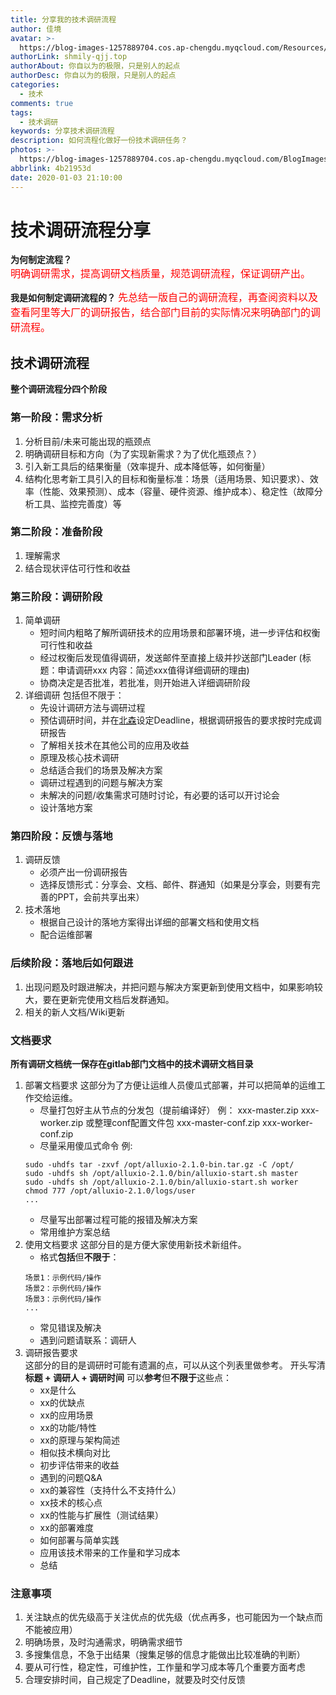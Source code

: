 ```yaml
---
title: 分享我的技术调研流程
author: 佳境
avatar: >-
  https://blog-images-1257889704.cos.ap-chengdu.myqcloud.com/Resources/img/custom/avatar.jpg
authorLink: shmily-qjj.top
authorAbout: 你自以为的极限，只是别人的起点
authorDesc: 你自以为的极限，只是别人的起点
categories:
  - 技术
comments: true
tags:
  - 技术调研
keywords: 分享技术调研流程
description: 如何流程化做好一份技术调研任务？
photos: >-
  https://blog-images-1257889704.cos.ap-chengdu.myqcloud.com/BlogImages/SoftPower/diaoyan-cover.jpg
abbrlink: 4b21953d
date: 2020-01-03 21:10:00
---
```


# 技术调研流程分享
**为何制定流程？**  
<font size="3" color="red">明确调研需求，提高调研文档质量，规范调研流程，保证调研产出。</font>

**我是如何制定调研流程的？** 
<font size="3" color="red">先总结一版自己的调研流程，再查阅资料以及查看阿里等大厂的调研报告，结合部门目前的实际情况来明确部门的调研流程。</font>


## 技术调研流程  
**整个调研流程分四个阶段**
### 第一阶段：需求分析
1. 分析目前/未来可能出现的瓶颈点
2. 明确调研目标和方向（为了实现新需求？为了优化瓶颈点？）
3. 引入新工具后的结果衡量（效率提升、成本降低等，如何衡量）
4. 结构化思考新工具引入的目标和衡量标准：场景（适用场景、知识要求）、效率（性能、效果预测）、成本（容量、硬件资源、维护成本）、稳定性（故障分析工具、监控完善度）等

### 第二阶段：准备阶段
1. 理解需求
2. 结合现状评估可行性和收益

### 第三阶段：调研阶段
1. 简单调研
    + 短时间内粗略了解所调研技术的应用场景和部署环境，进一步评估和权衡可行性和收益
    + 经过权衡后发现值得调研，发送邮件至直接上级并抄送部门Leader (标题：申请调研xxx 内容：简述xxx值得详细调研的理由)
    + 协商决定是否批准，若批准，则开始进入详细调研阶段
2. 详细调研
    包括但不限于：
    + 先设计调研方法与调研过程
    + 预估调研时间，并在[北森](https://www.italent.cn/)设定Deadline，根据调研报告的要求按时完成调研报告
    + 了解相关技术在其他公司的应用及收益
    + 原理及核心技术调研
    + 总结适合我们的场景及解决方案
    + 调研过程遇到的问题与解决方案
    + 未解决的问题/收集需求可随时讨论，有必要的话可以开讨论会
    + 设计落地方案

### 第四阶段：反馈与落地
1. 调研反馈
    + 必须产出一份调研报告
    + 选择反馈形式：分享会、文档、邮件、群通知（如果是分享会，则要有完善的PPT，会前共享出来）
2. 技术落地
    + 根据自己设计的落地方案得出详细的部署文档和使用文档
    + 配合运维部署

### 后续阶段：落地后如何跟进
1. 出现问题及时跟进解决，并把问题与解决方案更新到使用文档中，如果影响较大，要在更新完使用文档后发群通知。
2. 相关的新人文档/Wiki更新

### 文档要求
**所有调研文档统一保存在gitlab部门文档中的技术调研文档目录**
1. 部署文档要求
	这部分为了方便让运维人员傻瓜式部署，并可以把简单的运维工作交给运维。
    + 尽量打包好主从节点的分发包（提前编译好） 例：
        xxx-master.zip  xxx-worker.zip  或整理conf配置文件包 xxx-master-conf.zip  xxx-worker-conf.zip
    + 尽量采用傻瓜式命令 例:
    ```
    sudo -uhdfs tar -zxvf /opt/alluxio-2.1.0-bin.tar.gz -C /opt/
    sudo -uhdfs sh /opt/alluxio-2.1.0/bin/alluxio-start.sh master
    sudo -uhdfs sh /opt/alluxio-2.1.0/bin/alluxio-start.sh worker
    chmod 777 /opt/alluxio-2.1.0/logs/user
    ...
    ```
    + 尽量写出部署过程可能的报错及解决方案
    + 常用维护方案总结
2. 使用文档要求
	这部分目的是方便大家使用新技术新组件。
    + 格式**包括**但**不限于**：
    ```
    场景1：示例代码/操作
    场景2：示例代码/操作
    场景3：示例代码/操作
    ...
    ```
    + 常见错误及解决
    + 遇到问题请联系：调研人
3. 调研报告要求  
	这部分的目的是调研时可能有遗漏的点，可以从这个列表里做参考。
    开头写清 **标题 + 调研人 + 调研时间**
    可以**参考**但**不限于**这些点：
    + xx是什么
    + xx的优缺点
    + xx的应用场景
    + xx的功能/特性
    + xx的原理与架构简述
    + 相似技术横向对比
    + 初步评估带来的收益
    + 遇到的问题Q&A
    + xx的兼容性（支持什么不支持什么）
    + xx技术的核心点
    + xx的性能与扩展性（测试结果）
    + xx的部署难度
    + 如何部署与简单实践
    + 应用该技术带来的工作量和学习成本
    + 总结

### 注意事项
1. 关注缺点的优先级高于关注优点的优先级（优点再多，也可能因为一个缺点而不能被应用）
2. 明确场景，及时沟通需求，明确需求细节
3. 多搜集信息，不急于出结果（搜集足够的信息才能做出比较准确的判断）
4. 要从可行性，稳定性，可维护性，工作量和学习成本等几个重要方面考虑
5. 合理安排时间，自己规定了Deadline，就要及时交付反馈
